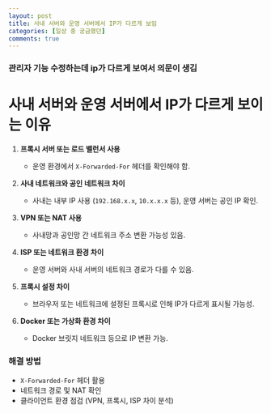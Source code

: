 ```yaml
---
layout: post
title: 사내 서버와 운영 서버에서 IP가 다르게 보임
categories: [일상 중 궁금했던]
comments: true
---
```


### 관리자 기능 수정하는데 ip가 다르게 보여서 의문이 생김

# 사내 서버와 운영 서버에서 IP가 다르게 보이는 이유

1. **프록시 서버 또는 로드 밸런서 사용**  
   - 운영 환경에서 `X-Forwarded-For` 헤더를 확인해야 함.

2. **사내 네트워크와 공인 네트워크 차이**  
   - 사내는 내부 IP 사용 (`192.168.x.x`, `10.x.x.x` 등), 운영 서버는 공인 IP 확인.

3. **VPN 또는 NAT 사용**  
   - 사내망과 공인망 간 네트워크 주소 변환 가능성 있음.

4. **ISP 또는 네트워크 환경 차이**  
   - 운영 서버와 사내 서버의 네트워크 경로가 다를 수 있음.

5. **프록시 설정 차이**  
   - 브라우저 또는 네트워크에 설정된 프록시로 인해 IP가 다르게 표시될 가능성.

6. **Docker 또는 가상화 환경 차이**  
   - Docker 브릿지 네트워크 등으로 IP 변환 가능.

### 해결 방법
- `X-Forwarded-For` 헤더 활용
- 네트워크 경로 및 NAT 확인
- 클라이언트 환경 점검 (VPN, 프록시, ISP 차이 분석)
